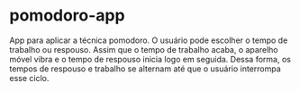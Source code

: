 # pomodoro-app
 App para aplicar a técnica pomodoro. O usuário pode escolher o tempo de trabalho ou respouso. Assim que o tempo de trabalho acaba, o aparelho móvel vibra e o tempo de respouso inicia logo em seguida. Dessa forma, os tempos de respouso e trabalho se alternam até que o usuário interrompa esse ciclo.
